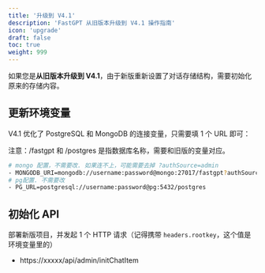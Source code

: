 ```yaml
---
title: '升级到 V4.1'
description: 'FastGPT 从旧版本升级到 V4.1 操作指南'
icon: 'upgrade'
draft: false
toc: true
weight: 999
---
```


如果您是**从旧版本升级到 V4.1**，由于新版重新设置了对话存储结构，需要初始化原来的存储内容。

## 更新环境变量

V4.1 优化了 PostgreSQL 和 MongoDB 的连接变量，只需要填 1 个 URL 即可：

注意：/fastgpt 和 /postgres 是指数据库名称，需要和旧版的变量对应。

```bash
# mongo 配置，不需要改. 如果连不上，可能需要去掉 ?authSource=admin
- MONGODB_URI=mongodb://username:password@mongo:27017/fastgpt?authSource=admin
# pg配置. 不需要改
- PG_URL=postgresql://username:password@pg:5432/postgres
```

## 初始化 API

部署新版项目，并发起 1 个 HTTP 请求（记得携带 `headers.rootkey`，这个值是环境变量里的）

- https://xxxxx/api/admin/initChatItem
